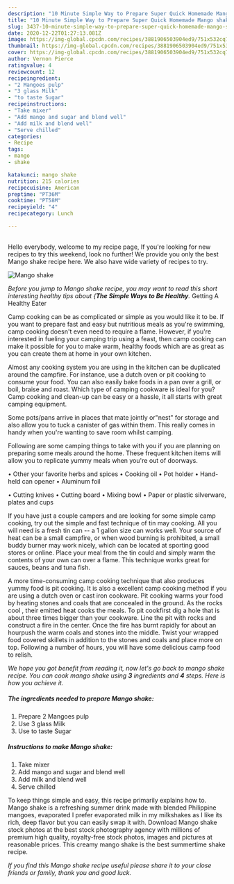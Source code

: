 ```yaml
---
description: "10 Minute Simple Way to Prepare Super Quick Homemade Mango shake"
title: "10 Minute Simple Way to Prepare Super Quick Homemade Mango shake"
slug: 3437-10-minute-simple-way-to-prepare-super-quick-homemade-mango-shake
date: 2020-12-22T01:27:13.081Z
image: https://img-global.cpcdn.com/recipes/3881906503904ed9/751x532cq70/mango-shake-recipe-main-photo.jpg
thumbnail: https://img-global.cpcdn.com/recipes/3881906503904ed9/751x532cq70/mango-shake-recipe-main-photo.jpg
cover: https://img-global.cpcdn.com/recipes/3881906503904ed9/751x532cq70/mango-shake-recipe-main-photo.jpg
author: Vernon Pierce
ratingvalue: 4
reviewcount: 12
recipeingredient:
- "2 Mangoes pulp"
- "3 glass Milk"
- "to taste Sugar"
recipeinstructions:
- "Take mixer"
- "Add mango and sugar and blend well"
- "Add milk and blend well"
- "Serve chilled"
categories:
- Recipe
tags:
- mango
- shake

katakunci: mango shake 
nutrition: 215 calories
recipecuisine: American
preptime: "PT36M"
cooktime: "PT58M"
recipeyield: "4"
recipecategory: Lunch

---
```

<br>
Hello everybody, welcome to my recipe page, If you're looking for new recipes to try this weekend, look no further! We provide you only the best Mango shake recipe here. We also have wide variety of recipes to try.
<br>


![Mango shake](https://img-global.cpcdn.com/recipes/3881906503904ed9/751x532cq70/mango-shake-recipe-main-photo.jpg)

<i>Before you jump to Mango shake recipe, you may want to read this short interesting healthy tips about {<strong>The Simple Ways to Be Healthy</strong>.</i>
Getting A Healthy Eater

    
Camp cooking can be as complicated or simple as you would like it to be. If you want to prepare fast and easy but nutritious meals as you're swimming, camp cooking doesn't even need to require a flame. However, if you're interested in fueling your camping trip using a feast, then camp cooking can make it possible for you to make warm, healthy foods which are as great as you can create them at home in your own kitchen.

 Almost any cooking system you are using in the kitchen can be duplicated around the campfire. For instance, use a dutch oven or pit cooking to consume your food. You can also easily bake foods in a pan over a grill, or boil, braise and roast. Which type of camping cookware is ideal for you? Camp cooking and clean-up can be easy or a hassle, it all starts with great camping equipment.

Some pots/pans arrive in places that mate jointly or"nest" for storage and also allow you to tuck a canister of gas within them. This really comes in handy when you're wanting to save room whilst camping.

Following are some camping things to take with you if you are planning on preparing some meals around the home. These frequent kitchen items will allow you to replicate yummy meals when you're out of doorways.


• Other your favorite herbs and spices
• Cooking oil
• Pot holder
• Hand-held can opener
• Aluminum foil

• Cutting knives
• Cutting board
• Mixing bowl
• Paper or plastic silverware, plates and cups

If you have just a couple campers and are looking for some simple camp cooking, try out the simple and fast technique of tin may cooking. All you will need is a fresh tin can -- a 1 gallon size can works well. Your source of heat can be a small campfire, or when wood burning is prohibited, a small buddy burner may work nicely, which can be located at sporting good stores or online. Place your meal from the tin could and simply warm the contents of your own can over a flame.  This technique works great for sauces, beans and tuna fish.

A more time-consuming camp cooking technique that also produces yummy food is pit cooking.  It is also a excellent camp cooking method if you are using a dutch oven or cast iron cookware. Pit cooking warms your food by heating stones and coals that are concealed in the ground. As the rocks cool , their emitted heat cooks the meals. To pit cookfirst dig a hole that is about three times bigger than your cookware. Line the pit with rocks and construct a fire in the center. Once the fire has burnt rapidly for about an hourpush the warm coals and stones into the middle. Twist your wrapped food covered skillets in addition to the stones and coals and place more on top. Following a number of hours, you will have some delicious camp food to relish.


<i>We hope you got benefit from reading it, now let's go back to mango shake recipe. You can cook mango shake using <strong>3</strong> ingredients and <strong>4</strong> steps. Here is how you achieve it.
</i>

##### The ingredients needed to prepare Mango shake:

1. Prepare 2 Mangoes pulp
1. Use 3 glass Milk
1. Use to taste Sugar


##### Instructions to make Mango shake:

1. Take mixer
1. Add mango and sugar and blend well
1. Add milk and blend well
1. Serve chilled


To keep things simple and easy, this recipe primarily explains how to. Mango shake is a refreshing summer drink made with blended Philippine mangoes, evaporated I prefer evaporated milk in my milkshakes as I like its rich, deep flavor but you can easily swap it with. Download Mango shake stock photos at the best stock photography agency with millions of premium high quality, royalty-free stock photos, images and pictures at reasonable prices. This creamy mango shake is the best summertime shake recipe. 

<i>If you find this Mango shake recipe useful please share it to your close friends or family, thank you and good luck.</i>
